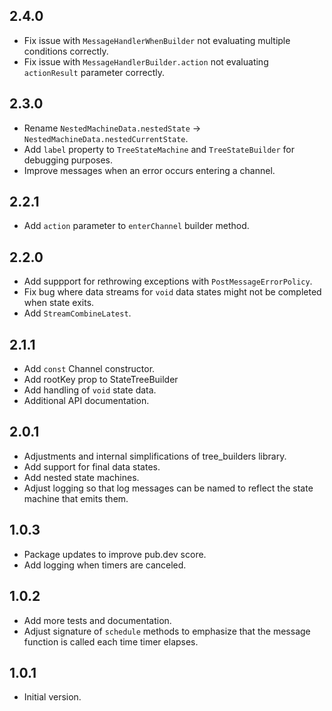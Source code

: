 ## 2.4.0
- Fix issue with `MessageHandlerWhenBuilder` not evaluating multiple conditions correctly. 
- Fix issue with `MessageHandlerBuilder.action` not evaluating `actionResult` parameter correctly. 

## 2.3.0
- Rename `NestedMachineData.nestedState` -> `NestedMachineData.nestedCurrentState`.
- Add `label` property to `TreeStateMachine` and `TreeStateBuilder` for debugging purposes.
- Improve messages when an error occurs entering a channel.

## 2.2.1
- Add `action` parameter to `enterChannel` builder method.

## 2.2.0
- Add suppport for rethrowing exceptions with `PostMessageErrorPolicy`.
- Fix bug where data streams for `void` data states might not be completed when state exits.
- Add `StreamCombineLatest`.

## 2.1.1
- Add `const` Channel constructor.
- Add rootKey prop to StateTreeBuilder 
- Add handling of `void` state data.
- Additional API documentation.

## 2.0.1
- Adjustments and internal simplifications of tree_builders library.
- Add support for final data states.
- Add nested state machines.
- Adjust logging so that log messages can be named to reflect the state machine that emits them.

## 1.0.3
- Package updates to improve pub.dev score.
- Add logging when timers are canceled.

## 1.0.2
- Add more tests and documentation.
- Adjust signature of `schedule` methods to emphasize that the message function is called each time timer elapses.

## 1.0.1
- Initial version.
